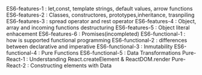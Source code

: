 ES6-features-1 : let,const, template strings, default values, arrow functions
ES6-features-2 : Classes, constructores, prototypes,inheritance, trasnpiling
ES6-features-3 : spread operator and rest operator
ES6-features-4 : Object, array and incoming functions destructuring
ES6-features-5 : Object literal enhacement
ES6-features-6 : Promises(incompleted)
ES6-functional-1 : how is supported functional programming
ES6-functional-2 : differences between declarative and imperative
ES6-functional-3 : Inmutability
ES6-functional-4 : Pure Functions
ES6-functional-5 : Data Transformations
Pure-React-1 : Understanding React.createElement & ReactDOM.render
Pure-React-2 : Constructing elements with Data
